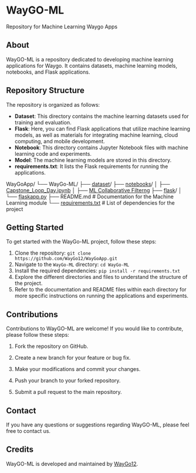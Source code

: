 # WayGO-ML

Repository for Machine Learning Waygo Apps

## About

WayGO-ML is a repository dedicated to developing machine learning applications for Waygo. It contains datasets, machine learning models, notebooks, and Flask applications.

## Repository Structure

The repository is organized as follows:

- **Dataset**: This directory contains the machine learning datasets used for training and evaluation.
- **Flask**: Here, you can find Flask applications that utilize machine learning models, as well as materials for integrating machine learning, cloud computing, and mobile development.
- **Notebook**: This directory contains Jupyter Notebook files with machine learning code and experiments.
- **Model**: The machine learning models are stored in this directory.
- **requirements.txt**: It lists the Flask requirements for running the applications.

WayGoApp/
└── WayGo-ML/
    ├── [dataset](https://github.com/WayGo12/WayGoApp/blob/main/WayGo-ML/dataset)/ 
    ├── [notebooks](https://github.com/WayGo12/WayGoApp/blob/main/WayGo-ML/notebook)/
    │   ├── [Capstone_Loop_Day.ipynb](https://github.com/WayGo12/WayGoApp/blob/main/WayGo-ML/notebook/Capstone_Loop_Day.ipynb) 
    │   ├── [ML Collaborative Filterng](https://github.com/WayGo12/WayGoApp/blob/main/WayGo-ML/notebook/ML%20Collaborative%20Filtering.ipynb)
    ├── [flask](https://github.com/WayGo12/WayGoApp/blob/main/WayGo-ML/flask)/ 
    │   └── [flaskapp.py](https://github.com/WayGo12/WayGoApp/blob/main/WayGo-ML/flask/flaskapp.py)
    ├── README.md # Documentation for the Machine Learning module
    └── [requirements.txt](https://github.com/WayGo12/WayGoApp/blob/main/WayGo-ML/requirements.txt) # List of dependencies for the project

## Getting Started

To get started with the WayGo-ML project, follow these steps:

1. Clone the repository: `git clone https://github.com/WayGo12/WayGoApp.git`
2. Navigate to the `WayGo-ML` directory: `cd WayGo-ML`
3. Install the required dependencies: `pip install -r requirements.txt`
4. Explore the different directories and files to understand the structure of the project.
5. Refer to the documentation and README files within each directory for more specific instructions on running the applications and experiments.

## Contributions

Contributions to WayGO-ML are welcome! If you would like to contribute, please follow these steps:

1. Fork the repository on GitHub.

2. Create a new branch for your feature or bug fix.

3. Make your modifications and commit your changes.

4. Push your branch to your forked repository.

5. Submit a pull request to the main repository.


## Contact

If you have any questions or suggestions regarding WayGO-ML, please feel free to contact us.

## Credits

WayGO-ML is developed and maintained by [WayGo12](https://github.com/WayGo12).

